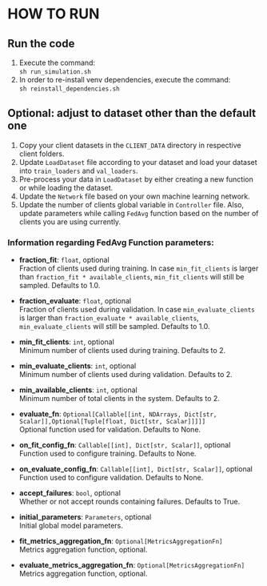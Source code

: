 # HOW TO RUN


## Run the code
1. Execute the command:  
```sh run_simulation.sh```
2. In order to re-install venv dependencies, execute the command:  
```sh reinstall_dependencies.sh```
 

## Optional: adjust to dataset other than the default one

1. Copy your client datasets in the `CLIENT_DATA` directory in respective client folders.
2. Update `LoadDataset` file according to your dataset and load your dataset into `train_loaders` and `val_loaders`.
3. Pre-process your data in `LoadDataset` by either creating a new function or while loading the dataset.
4. Update the `Network` file based on your own machine learning network.
5. Update the number of clients global variable in `Controller` file. Also, update parameters while calling `FedAvg` function based on the number of clients you are using currently.


### Information regarding FedAvg Function parameters:

- **fraction_fit**: `float`, optional  
  Fraction of clients used during training. In case `min_fit_clients` is larger than `fraction_fit * available_clients`, `min_fit_clients` will still be sampled. Defaults to 1.0.
  
- **fraction_evaluate**: `float`, optional  
  Fraction of clients used during validation. In case `min_evaluate_clients` is larger than `fraction_evaluate * available_clients`, `min_evaluate_clients` will still be sampled. Defaults to 1.0.
  
- **min_fit_clients**: `int`, optional  
  Minimum number of clients used during training. Defaults to 2.
  
- **min_evaluate_clients**: `int`, optional  
  Minimum number of clients used during validation. Defaults to 2.
  
- **min_available_clients**: `int`, optional  
  Minimum number of total clients in the system. Defaults to 2.
  
- **evaluate_fn**: `Optional[Callable[[int, NDArrays, Dict[str, Scalar]],Optional[Tuple[float, Dict[str, Scalar]]]]]`  
  Optional function used for validation. Defaults to None.
  
- **on_fit_config_fn**: `Callable[[int], Dict[str, Scalar]]`, optional  
  Function used to configure training. Defaults to None.
  
- **on_evaluate_config_fn**: `Callable[[int], Dict[str, Scalar]]`, optional  
  Function used to configure validation. Defaults to None.
  
- **accept_failures**: `bool`, optional  
  Whether or not accept rounds containing failures. Defaults to True.
  
- **initial_parameters**: `Parameters`, optional  
  Initial global model parameters.
  
- **fit_metrics_aggregation_fn**: `Optional[MetricsAggregationFn]`  
  Metrics aggregation function, optional.
  
- **evaluate_metrics_aggregation_fn**: `Optional[MetricsAggregationFn]`  
  Metrics aggregation function, optional.
